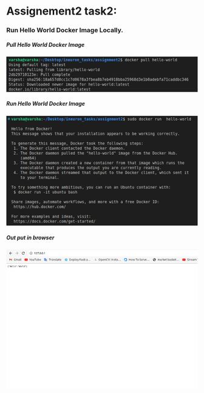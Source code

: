 # Assignement2 task2:
### Run Hello World Docker Image Locally.
##### Pull Hello World Docker Image<br>
![alt text](https://github.com/VKvarsha98/Assignment2/blob/main/TASK2/screenshots/helloworld%20pull.png)
##### Run Hello World Docker Image<br>
![alt text](https://github.com/VKvarsha98/Assignment2/blob/main/TASK2/screenshots/helloworldrun.png)
##### Out put in browser<br>
![alt text](https://github.com/VKvarsha98/Assignment2/blob/main/TASK2/screenshots/helloworldout.png)

